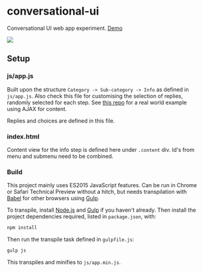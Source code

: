 # conversational-ui

Conversational UI web app experiment. [Demo](https://librarian.codes/conversational-ui/)

![](https://raw.githubusercontent.com/dermike/conversational-ui-referencing-guide/master/screenshot/screenshot.jpg)

## Setup

### js/app.js

Built upon the structure `Category -> Sub-category -> Info` as defined in `js/app.js`. Also check this file for customising the selection of replies, randomly selected for each step. See [this repo](https://github.com/dermike/conversational-ui-referencing-guide) for a real world example using AJAX for content.

Replies and choices are defined in this file.

### index.html

Content view for the info step is defined here under `.content` div. Id's from menu and submenu need to be combined.

### Build

This project mainly uses ES2015 JavaScript features. Can be run in Chrome or Safari Technical Preview without a hitch, but needs transpilation with [Babel](https://babeljs.io) for other browsers using [Gulp](http://gulpjs.com).

To transpile, install [Node.js](https://nodejs.org) and [Gulp](http://gulpjs.com) if you haven't already. Then install the project dependencies required, listed in `package.json`, with:

```sh
npm install
```

Then run the transpile task defined in `gulpfile.js`:

```sh
gulp js
````

This transpiles and minifies to `js/app.min.js`.
